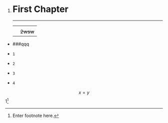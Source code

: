 1. # First Chapter

   ---

   |  |  |
   | :--- | :--- |
   |  |  |
   |  | ~~2wsw~~ |

* \#\#\#qqq

* `1`
* `2`
* `3`
* `4`

$$x = y$$1[^1]

[^1]: Enter footnote here.

